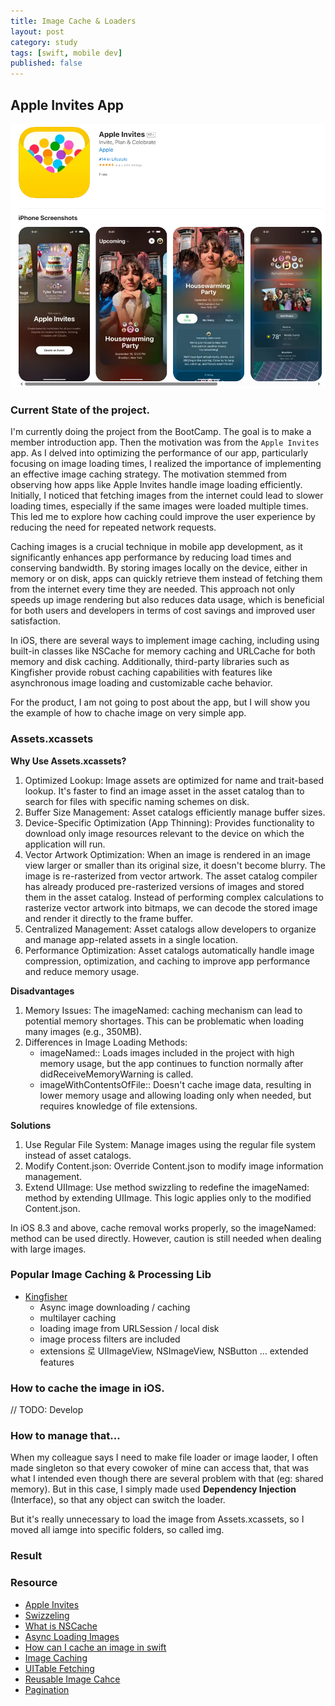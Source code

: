 ```yaml
---
title: Image Cache & Loaders
layout: post
category: study
tags: [swift, mobile dev]
published: false
---
```


## Apple Invites App
![Alt text](../../../assets/img/photo/3-07-2025/appleInvites.png)

### Current State of the project.

I'm currently doing the project from the BootCamp. The goal is to make a member introduction app. Then the motivation was from the `Apple Invites` app. As I delved into optimizing the performance of our app, particularly focusing on image loading times, I realized the importance of implementing an effective image caching strategy. The motivation stemmed from observing how apps like Apple Invites handle image loading efficiently. Initially, I noticed that fetching images from the internet could lead to slower loading times, especially if the same images were loaded multiple times. This led me to explore how caching could improve the user experience by reducing the need for repeated network requests.

Caching images is a crucial technique in mobile app development, as it significantly enhances app performance by reducing load times and conserving bandwidth. By storing images locally on the device, either in memory or on disk, apps can quickly retrieve them instead of fetching them from the internet every time they are needed. This approach not only speeds up image rendering but also reduces data usage, which is beneficial for both users and developers in terms of cost savings and improved user satisfaction.

In iOS, there are several ways to implement image caching, including using built-in classes like NSCache for memory caching and URLCache for both memory and disk caching. Additionally, third-party libraries such as Kingfisher provide robust caching capabilities with features like asynchronous image loading and customizable cache behavior.

For the product, I am not going to post about the app, but I will show you the example of how to chache image on very simple app.

### Assets.xcassets
**Why Use Assets.xcassets?**
1. Optimized Lookup: Image assets are optimized for name and trait-based lookup. It's faster to find an image asset in the asset catalog than to search for files with specific naming schemes on disk.
2. Buffer Size Management: Asset catalogs efficiently manage buffer sizes.
3. Device-Specific Optimization (App Thinning): Provides functionality to download only image resources relevant to the device on which the application will run.
4. Vector Artwork Optimization: When an image is rendered in an image view larger or smaller than its original size, it doesn't become blurry. The image is re-rasterized from vector artwork. The asset catalog compiler has already produced pre-rasterized versions of images and stored them in the asset catalog. Instead of performing complex calculations to rasterize vector artwork into bitmaps, we can decode the stored image and render it directly to the frame buffer.
5. Centralized Management: Asset catalogs allow developers to organize and manage app-related assets in a single location.
6. Performance Optimization: Asset catalogs automatically handle image compression, optimization, and caching to improve app performance and reduce memory usage.

**Disadvantages**
1. Memory Issues: The imageNamed: caching mechanism can lead to potential memory shortages. This can be problematic when loading many images (e.g., 350MB).
2. Differences in Image Loading Methods:
    - imageNamed:: Loads images included in the project with high memory usage, but the app continues to function normally after didReceiveMemoryWarning is called.
    - imageWithContentsOfFile:: Doesn't cache image data, resulting in lower memory usage and allowing loading only when needed, but requires knowledge of file extensions.

**Solutions**
1. Use Regular File System: Manage images using the regular file system instead of asset catalogs.
2. Modify Content.json: Override Content.json to modify image information management.
3. Extend UIImage: Use method swizzling to redefine the imageNamed: method by extending UIImage. This logic applies only to the modified Content.json.

In iOS 8.3 and above, cache removal works properly, so the imageNamed: method can be used directly. However, caution is still needed when dealing with large images.

### Popular Image Caching & Processing Lib
- [Kingfisher](https://github.com/onevcat/Kingfisher/tree/master)
    - Async image downloading / caching
    - multilayer caching
    - loading image from URLSession / local disk
    - image process filters are included
    - extensions 로 UIImageView, NSImageView, NSButton …  extended features

### How to cache the image in iOS.
// TODO: Develop

### How to manage that...
When my colleague says I need to make file loader or image laoder, I often made singleton so that every cowoker of mine can access that, that was what I intended even though there are several problem with that (eg: shared memory). But in this case, I simply made used **Dependency Injection** (Interface), so that any object can switch the loader.

But it's really unnecessary to load the image from Assets.xcassets, so I moved all iamge into specific folders, so called img.

### Result


### Resource
* [Apple Invites](https://apps.apple.com/us/app/apple-invites/id6472498645)
* [Swizzeling](https://stackoverflow.com/questions/22856283/use-xcassets-without-imagenamed-to-prevent-memory-problems/23438145#23438145)
* [What is NSCache](https://baechukim.tistory.com/90)
* [Async Loading Images](https://developer.apple.com/documentation/uikit/asynchronously-loading-images-into-table-and-collection-views)
* [How can I cache an image in swift](https://stackoverflow.com/questions/69330135/how-can-i-cache-an-image-in-swift-5)
* [Image Caching](https://velog.io/@o_joon_/Swift-Image-caching%EC%9D%B4%EB%AF%B8%EC%A7%80-%EC%BA%90%EC%8B%B1#%EC%9D%B4%EB%AF%B8%EC%A7%80%EA%B0%80-%EC%BA%90%EC%8B%9C%EC%97%90-%EC%A1%B4%EC%9E%AC%ED%95%98%EC%A7%80-%EC%95%8A%EB%8A%94-%EA%B2%BD%EC%9A%B0)
* [UITable Fetching](https://andreygordeev.com/2017/02/20/uitableview-prefetching/)
* [Reusable Image Cahce](https://medium.com/@mshcheglov/reusable-image-cache-in-swift-9b90eb338e8d)
* [Pagination](https://ios-development.tistory.com/716)